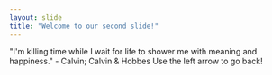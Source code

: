```yaml
---
layout: slide
title: "Welcome to our second slide!"
---
```

"I'm killing time while I wait for life to shower me with meaning and happiness." - Calvin; Calvin & Hobbes
Use the left arrow to go back!

